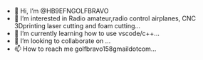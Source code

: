 - 👋 Hi, I’m @HB9EFNGOLFBRAVO
- 👀 I’m interested in Radio amateur,radio control airplanes, CNC 3Dprinting laser cutting and foam cutting...
- 🌱 I’m currently learning how to use vscode/c++...
- 💞️ I’m looking to collaborate on ...
- 📫 How to reach me golfbravo158gmaildotcom...

<!---
HB9EFNGOLFBRAVO/HB9EFNGOLFBRAVO is a ✨ special ✨ repository because its `README.md` (this file) appears on your GitHub profile.
You can click the Preview link to take a look at your changes.
--->
